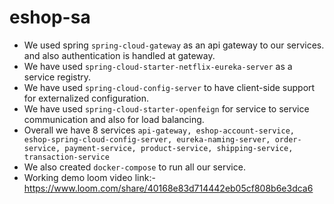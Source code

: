 # eshop-sa

- We used spring `spring-cloud-gateway` as an api gateway to our services. and also authentication is handled at gateway.
- We have used `spring-cloud-starter-netflix-eureka-server` as a service registry.
- We have used `spring-cloud-config-server` to have client-side support for externalized configuration.
- We have used `spring-cloud-starter-openfeign` for service to service communication and also for load balancing.
- Overall we have 8 services `api-gateway, eshop-account-service, eshop-spring-cloud-config-server, eureka-naming-server, order-service, payment-service, product-service, shipping-service, transaction-service`
- We also created `docker-compose` to run all our service.
- Working demo loom video link:- https://www.loom.com/share/40168e83d714442eb05cf808b6e3dca6